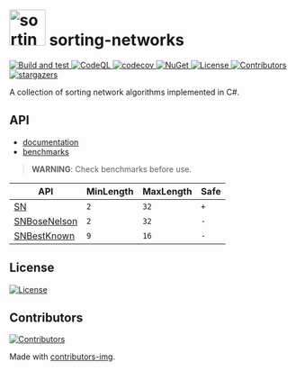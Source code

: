 <h1>
<img src="/icon.png" alt="sorting-networks" width="64"/>
sorting-networks
</h1>
<p align="left">
    <a href="https://github.com/petarpetrovt/sorting-networks/actions?query=workflow%3ABuild" alt="Build and test">
        <img alt="Build and test" src="https://github.com/petarpetrovt/sorting-networks/workflows/Build%20and%20test/badge.svg?branch=master" />
    </a>
    <a href="https://github.com/petarpetrovt/sorting-networks/actions?query=workflow%3ACodeQL" alt="CodeQL">
        <img alt="CodeQL" src="https://github.com/petarpetrovt/sorting-networks/workflows/CodeQL/badge.svg?branch=master" />
    </a>
    <a href="https://codecov.io/gh/petarpetrovt/sorting-networks" alt="codecov">
        <img alt="codecov" src="https://codecov.io/gh/petarpetrovt/sorting-networks/branch/master/graph/badge.svg?token=nzdk7N3iVY" />
    </a>
    <a href="https://www.nuget.org/packages/SortingNetworks" alt="NuGet">
        <img alt="NuGet" src="https://img.shields.io/nuget/v/SortingNetworks.svg" />
    </a>
    <a href="https://app.fossa.com/projects/git%2Bgithub.com%2Fpetarpetrovt%2Fsorting-networks?ref=badge_shield" alt="License">
        <img alt="License" src="https://app.fossa.com/api/projects/git%2Bgithub.com%2Fpetarpetrovt%2Fsorting-networks.svg?type=shield" />
    </a>
    <a href="https://github.com/petarpetrovt/sorting-networks/graphs/contributors" alt="Contributors">
        <img alt="Contributors" src="https://img.shields.io/github/contributors/petarpetrovt/sorting-networks?color=brightgreen" />
    </a>
    <a href="https://github.com/petarpetrovt/sorting-networks/stargazers" alt="stargazers">
       <img alt="stargazers" src="https://img.shields.io/github/stars/petarpetrovt/sorting-networks?color=brightgreen" />
    </a>
</p>

A collection of sorting network algorithms implemented in C#.

## API

* [documentation](docs/api/SortingNetworks.md)
* [benchmarks](docs/benchmarks/README.md)

>  **WARNING**: Check benchmarks before use.

| API | MinLength | MaxLength | Safe |
| --- | ----------| --------- | ------ |
| [SN](docs/api/SortingNetworks-SN.md#Methods) | `2` | `32` | `+` |
| [SNBoseNelson](docs/api/SortingNetworks-SNBoseNelson.md#Methods) | `2` | `32` | `-` |
| [SNBestKnown](docs/api/SortingNetworks-SNBestKnown.md#Methods) | `9` | `16` | `-` |

## License
<a href="https://app.fossa.com/projects/git%2Bgithub.com%2Fpetarpetrovt%2Fsorting-networks?ref=badge_large">
  <img alt="License" src="https://app.fossa.com/api/projects/git%2Bgithub.com%2Fpetarpetrovt%2Fsorting-networks.svg?type=large" />
</a>

## Contributors
<a href="https://github.com/petarpetrovt/sorting-networks/graphs/contributors">
  <img alt="Contributors" src="https://contributors-img.web.app/image?repo=petarpetrovt/sorting-networks" />
</a>

Made with [contributors-img](https://contributors-img.web.app).
